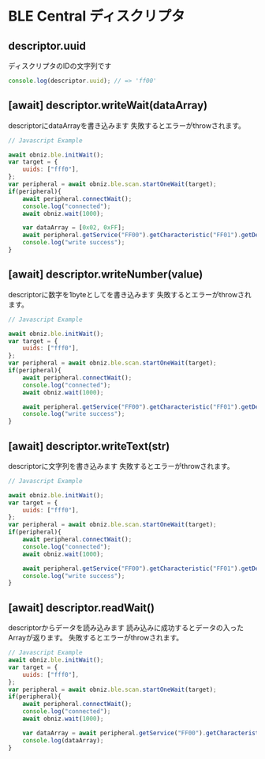 
# BLE Central ディスクリプタ

## descriptor.uuid

ディスクリプタのIDの文字列です

```javascript
console.log(descriptor.uuid); // => 'ff00'
```

## \[await] descriptor.writeWait(dataArray)
descriptorにdataArrayを書き込みます
失敗するとエラーがthrowされます。

```Javascript
// Javascript Example

await obniz.ble.initWait(); 
var target = {
    uuids: ["fff0"],
};
var peripheral = await obniz.ble.scan.startOneWait(target);
if(peripheral){
    await peripheral.connectWait();
    console.log("connected");
    await obniz.wait(1000);

    var dataArray = [0x02, 0xFF];
    await peripheral.getService("FF00").getCharacteristic("FF01").getDescriptor("2901").writeWait(dataArray);
    console.log("write success");
}

```


## \[await] descriptor.writeNumber(value)
descriptorに数字を1byteとしてを書き込みます
失敗するとエラーがthrowされます。

```Javascript
// Javascript Example

await obniz.ble.initWait(); 
var target = {
    uuids: ["fff0"],
};
var peripheral = await obniz.ble.scan.startOneWait(target);
if(peripheral){
    await peripheral.connectWait();
    console.log("connected");
    await obniz.wait(1000);

    await peripheral.getService("FF00").getCharacteristic("FF01").getDescriptor("2901").writeNumberWait(100);
    console.log("write success");
}
```



## \[await] descriptor.writeText(str)
descriptorに文字列を書き込みます
失敗するとエラーがthrowされます。


```Javascript
// Javascript Example

await obniz.ble.initWait(); 
var target = {
    uuids: ["fff0"],
};
var peripheral = await obniz.ble.scan.startOneWait(target);
if(peripheral){
    await peripheral.connectWait();
    console.log("connected");
    await obniz.wait(1000);

    await peripheral.getService("FF00").getCharacteristic("FF01").getDescriptor("2901").writeTextWait("My Name");
    console.log("write success");
}
```
<!-- 
## characteristic.onwrite
characteristicに書き込みが完了したときに呼ばれます


```Javascript
// Javascript Example
obniz.ble.scan.onfind = function(peripheral){
    if(peripheral.localName == "my peripheral"){

        peripheral.onconnect = function(){
            var characteristic = peripheral.getService("FF00").getCharacteristic("FF01");
            characteristic.writeText("My Name");
            characteristic.onwrite = function(resutls){
                console.log(results); //"success" or "failed"
            }
        }
        peripheral.connect();
    }
}
obniz.ble.scan.start();
```
-->

## \[await] descriptor.readWait()
descriptorからデータを読み込みます
読み込みに成功するとデータの入ったArrayが返ります。
失敗するとエラーがthrowされます。

```Javascript
// Javascript Example
await obniz.ble.initWait(); 
var target = {
    uuids: ["fff0"],
};
var peripheral = await obniz.ble.scan.startOneWait(target);
if(peripheral){
    await peripheral.connectWait();
    console.log("connected");
    await obniz.wait(1000);

    var dataArray = await peripheral.getService("FF00").getCharacteristic("FF01").readWait();
    console.log(dataArray);
}
```


<!--
## descriptor.onread
descriptorからデータを読み込出したときに呼ばれます

```Javascript
// Javascript Example
obniz.ble.scan.onfind = function(peripheral){
    if(peripheral.localName == "my peripheral"){

        peripheral.onconnect = function(){
            var characteristic = peripheral.getService("FF00").getCharacteristic("FF01");
            characteristic.read();
            characteristic.onread = function(dataArray){
                console.log("value : " + dataArray);
            }
        }

        peripheral.connect();
    }
}
obniz.ble.scan.start();
```
-->

